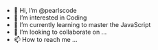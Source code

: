 - 👋 Hi, I’m @pearlscode
- 👀 I’m interested in Coding
- 🌱 I’m currently learning to master the JavaScript
- 💞️ I’m looking to collaborate on ...
- 📫 How to reach me ...

<!---
pearlscode/pearlscode is a ✨ special ✨ repository because its `README.md` (this file) appears on your GitHub profile.
You can click the Preview link to take a look at your changes.
--->

